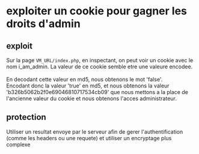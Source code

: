 # exploiter un cookie pour gagner les droits d'admin

## exploit

Sur la page `VM_URL/index.php`, en inspectant, on peut voir un cookie avec le nom i_am_admin. La valeur de ce cookie semble etre une valeure encodee. \
 \
En decodant cette valeur en md5, nous obtenons le mot 'false'. \
Encodant donc la valeur 'true' en md5, et nous obtenons la valeur 'b326b5062b2f0e69046810717534cb09' que nous mettons a la place de l'ancienne valeur du cookie et nous obtenons l'acces administrateur.

## protection

Utiliser un resultat envoye par le serveur afin de gerer l'authentification (comme les headers ou une requete) et utiliser un encryptage plus complexe

